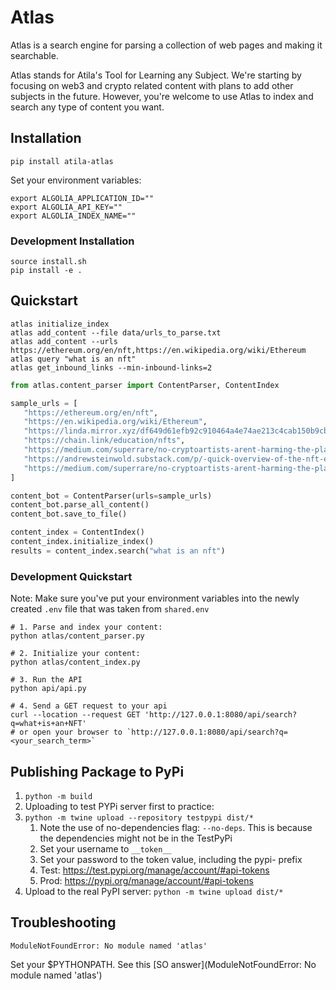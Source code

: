 # Atlas

Atlas is a search engine for parsing a collection of web pages and making it searchable.

Atlas stands for Atila's Tool for Learning any Subject. We're starting by focusing on web3 and crypto related
content with plans to add other subjects in the future. However, you're welcome to use Atlas to index and search any type of content you want.

## Installation

`pip install atila-atlas`

Set your environment variables:
```shell
export ALGOLIA_APPLICATION_ID=""
export ALGOLIA_API_KEY=""
export ALGOLIA_INDEX_NAME=""
```

### Development Installation

```shell
source install.sh
pip install -e .
```

## Quickstart

```shell
atlas initialize_index
atlas add_content --file data/urls_to_parse.txt
atlas add_content --urls https://ethereum.org/en/nft,https://en.wikipedia.org/wiki/Ethereum
atlas query "what is an nft"
atlas get_inbound_links --min-inbound-links=2
```


```python
from atlas.content_parser import ContentParser, ContentIndex

sample_urls = [
   "https://ethereum.org/en/nft",
   "https://en.wikipedia.org/wiki/Ethereum",
   "https://linda.mirror.xyz/df649d61efb92c910464a4e74ae213c4cab150b9cbcc4b7fb6090fc77881a95d",
   "https://chain.link/education/nfts",
   "https://medium.com/superrare/no-cryptoartists-arent-harming-the-planet-43182f72fc61",
   "https://andrewsteinwold.substack.com/p/-quick-overview-of-the-nft-ecosystem",
   "https://medium.com/superrare/no-cryptoartists-arent-harming-the-planet-43182f72fc61"
]

content_bot = ContentParser(urls=sample_urls)
content_bot.parse_all_content()
content_bot.save_to_file()

content_index = ContentIndex()
content_index.initialize_index()
results = content_index.search("what is an nft")
```


### Development Quickstart

Note: Make sure you've put your environment variables into the newly created
`.env` file that was taken from `shared.env`

```shell
# 1. Parse and index your content:
python atlas/content_parser.py

# 2. Initialize your content:
python atlas/content_index.py

# 3. Run the API
python api/api.py

# 4. Send a GET request to your api
curl --location --request GET 'http://127.0.0.1:8080/api/search?q=what+is+an+NFT'
# or open your browser to `http://127.0.0.1:8080/api/search?q=<your_search_term>` 
```

## Publishing Package to PyPi

1. `python -m build`
2. Uploading to test PYPi server first to practice:
3. `python -m twine upload --repository testpypi dist/*`
   1. Note the use of no-dependencies flag: `--no-deps`. This is because the dependencies might not be in the TestPyPi 
   2. Set your username to `__token__`
   3. Set your password to the token value, including the pypi- prefix
   4. Test: https://test.pypi.org/manage/account/#api-tokens
   5. Prod: https://pypi.org/manage/account/#api-tokens
4. Upload to the real PyPI server: `python -m twine upload dist/*`

## Troubleshooting

`ModuleNotFoundError: No module named 'atlas'`

Set your $PYTHONPATH. See this [SO answer](ModuleNotFoundError: No module named 'atlas')